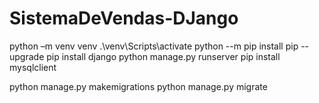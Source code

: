 # SistemaDeVendas-DJango

 python –m venv venv
 .\venv\Scripts\activate
 python --m pip install pip --upgrade
 pip install django
 python manage.py runserver 
pip install mysqlclient


python manage.py makemigrations
python manage.py migrate
